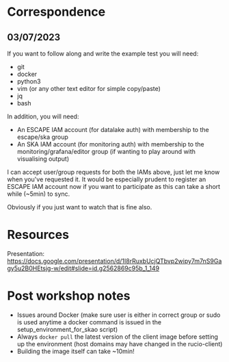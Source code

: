 # Correspondence

## 03/07/2023

If you want to follow along and write the example test you will need:
- git
- docker
- python3
- vim (or any other text editor for simple copy/paste)
- jq
- bash

In addition, you will need:

- An ESCAPE IAM account (for datalake auth) with membership to the escape/ska group
- An SKA IAM account (for monitoring auth) with membership to the monitoring/grafana/editor group (if wanting to play around with visualising output)

I can accept user/group requests for both the IAMs above, just let me know when you've requested it. It would be especially prudent to register an ESCAPE IAM account now if you want to participate as this can take a short while (~5min) to sync.

Obviously if you just want to watch that is fine also.

# Resources

Presentation: https://docs.google.com/presentation/d/1I8rRuxbUcjQTbvp2wipy7m7nS9Gagy5u2B0HEtsjg-w/edit#slide=id.g2562869c95b_1_149

# Post workshop notes

- Issues around Docker (make sure user is either in correct group or sudo is used anytime a docker command is issued in the setup_environment_for_skao script)
- Always `docker pull` the latest version of the client image before setting up the environment (host domains may have changed in the rucio-client)
- Building the image itself can take ~10min!

